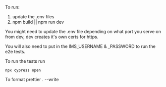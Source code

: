 To run:

1. update the .env files
2. npm build || npm run dev

You might need to update the .env file depending on what port you serve on from dev, dev creates it's own certs for https.

You will also need to put in the IMS_USERNAME & \_PASSWORD to run the e2e tests.

To run the tests run

```
npx cypress open
```

To format prettier . --write

